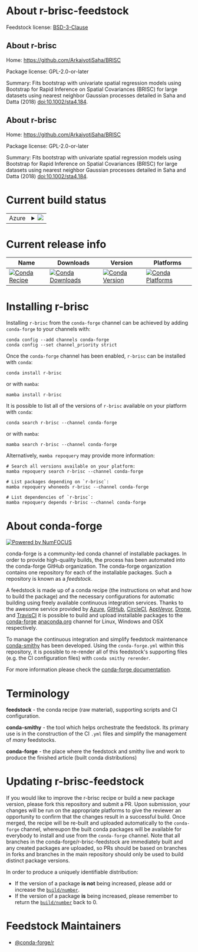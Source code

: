 About r-brisc-feedstock
=======================

Feedstock license: [BSD-3-Clause](https://github.com/conda-forge/r-brisc-feedstock/blob/main/LICENSE.txt)


About r-brisc
-------------

Home: https://github.com/ArkajyotiSaha/BRISC

Package license: GPL-2.0-or-later

Summary: Fits bootstrap with univariate spatial regression models using Bootstrap for Rapid Inference on Spatial Covariances (BRISC) for large datasets using nearest neighbor Gaussian processes detailed in Saha and Datta (2018) <doi:10.1002/sta4.184>.

About r-brisc
-------------

Home: https://github.com/ArkajyotiSaha/BRISC

Package license: GPL-2.0-or-later

Summary: Fits bootstrap with univariate spatial regression models using Bootstrap for Rapid Inference on Spatial Covariances (BRISC) for large datasets using nearest neighbor Gaussian processes detailed in Saha and Datta (2018) <doi:10.1002/sta4.184>.

Current build status
====================


<table>
    
  <tr>
    <td>Azure</td>
    <td>
      <details>
        <summary>
          <a href="https://dev.azure.com/conda-forge/feedstock-builds/_build/latest?definitionId=17850&branchName=main">
            <img src="https://dev.azure.com/conda-forge/feedstock-builds/_apis/build/status/r-brisc-feedstock?branchName=main">
          </a>
        </summary>
        <table>
          <thead><tr><th>Variant</th><th>Status</th></tr></thead>
          <tbody><tr>
              <td>linux_64_r_base4.3</td>
              <td>
                <a href="https://dev.azure.com/conda-forge/feedstock-builds/_build/latest?definitionId=17850&branchName=main">
                  <img src="https://dev.azure.com/conda-forge/feedstock-builds/_apis/build/status/r-brisc-feedstock?branchName=main&jobName=linux&configuration=linux%20linux_64_r_base4.3" alt="variant">
                </a>
              </td>
            </tr><tr>
              <td>linux_64_r_base4.4</td>
              <td>
                <a href="https://dev.azure.com/conda-forge/feedstock-builds/_build/latest?definitionId=17850&branchName=main">
                  <img src="https://dev.azure.com/conda-forge/feedstock-builds/_apis/build/status/r-brisc-feedstock?branchName=main&jobName=linux&configuration=linux%20linux_64_r_base4.4" alt="variant">
                </a>
              </td>
            </tr><tr>
              <td>osx_64_r_base4.3</td>
              <td>
                <a href="https://dev.azure.com/conda-forge/feedstock-builds/_build/latest?definitionId=17850&branchName=main">
                  <img src="https://dev.azure.com/conda-forge/feedstock-builds/_apis/build/status/r-brisc-feedstock?branchName=main&jobName=osx&configuration=osx%20osx_64_r_base4.3" alt="variant">
                </a>
              </td>
            </tr><tr>
              <td>osx_64_r_base4.4</td>
              <td>
                <a href="https://dev.azure.com/conda-forge/feedstock-builds/_build/latest?definitionId=17850&branchName=main">
                  <img src="https://dev.azure.com/conda-forge/feedstock-builds/_apis/build/status/r-brisc-feedstock?branchName=main&jobName=osx&configuration=osx%20osx_64_r_base4.4" alt="variant">
                </a>
              </td>
            </tr><tr>
              <td>win_64_r_base4.3</td>
              <td>
                <a href="https://dev.azure.com/conda-forge/feedstock-builds/_build/latest?definitionId=17850&branchName=main">
                  <img src="https://dev.azure.com/conda-forge/feedstock-builds/_apis/build/status/r-brisc-feedstock?branchName=main&jobName=win&configuration=win%20win_64_r_base4.3" alt="variant">
                </a>
              </td>
            </tr><tr>
              <td>win_64_r_base4.4</td>
              <td>
                <a href="https://dev.azure.com/conda-forge/feedstock-builds/_build/latest?definitionId=17850&branchName=main">
                  <img src="https://dev.azure.com/conda-forge/feedstock-builds/_apis/build/status/r-brisc-feedstock?branchName=main&jobName=win&configuration=win%20win_64_r_base4.4" alt="variant">
                </a>
              </td>
            </tr>
          </tbody>
        </table>
      </details>
    </td>
  </tr>
</table>

Current release info
====================

| Name | Downloads | Version | Platforms |
| --- | --- | --- | --- |
| [![Conda Recipe](https://img.shields.io/badge/recipe-r--brisc-green.svg)](https://anaconda.org/conda-forge/r-brisc) | [![Conda Downloads](https://img.shields.io/conda/dn/conda-forge/r-brisc.svg)](https://anaconda.org/conda-forge/r-brisc) | [![Conda Version](https://img.shields.io/conda/vn/conda-forge/r-brisc.svg)](https://anaconda.org/conda-forge/r-brisc) | [![Conda Platforms](https://img.shields.io/conda/pn/conda-forge/r-brisc.svg)](https://anaconda.org/conda-forge/r-brisc) |

Installing r-brisc
==================

Installing `r-brisc` from the `conda-forge` channel can be achieved by adding `conda-forge` to your channels with:

```
conda config --add channels conda-forge
conda config --set channel_priority strict
```

Once the `conda-forge` channel has been enabled, `r-brisc` can be installed with `conda`:

```
conda install r-brisc
```

or with `mamba`:

```
mamba install r-brisc
```

It is possible to list all of the versions of `r-brisc` available on your platform with `conda`:

```
conda search r-brisc --channel conda-forge
```

or with `mamba`:

```
mamba search r-brisc --channel conda-forge
```

Alternatively, `mamba repoquery` may provide more information:

```
# Search all versions available on your platform:
mamba repoquery search r-brisc --channel conda-forge

# List packages depending on `r-brisc`:
mamba repoquery whoneeds r-brisc --channel conda-forge

# List dependencies of `r-brisc`:
mamba repoquery depends r-brisc --channel conda-forge
```


About conda-forge
=================

[![Powered by
NumFOCUS](https://img.shields.io/badge/powered%20by-NumFOCUS-orange.svg?style=flat&colorA=E1523D&colorB=007D8A)](https://numfocus.org)

conda-forge is a community-led conda channel of installable packages.
In order to provide high-quality builds, the process has been automated into the
conda-forge GitHub organization. The conda-forge organization contains one repository
for each of the installable packages. Such a repository is known as a *feedstock*.

A feedstock is made up of a conda recipe (the instructions on what and how to build
the package) and the necessary configurations for automatic building using freely
available continuous integration services. Thanks to the awesome service provided by
[Azure](https://azure.microsoft.com/en-us/services/devops/), [GitHub](https://github.com/),
[CircleCI](https://circleci.com/), [AppVeyor](https://www.appveyor.com/),
[Drone](https://cloud.drone.io/welcome), and [TravisCI](https://travis-ci.com/)
it is possible to build and upload installable packages to the
[conda-forge](https://anaconda.org/conda-forge) [anaconda.org](https://anaconda.org/)
channel for Linux, Windows and OSX respectively.

To manage the continuous integration and simplify feedstock maintenance
[conda-smithy](https://github.com/conda-forge/conda-smithy) has been developed.
Using the ``conda-forge.yml`` within this repository, it is possible to re-render all of
this feedstock's supporting files (e.g. the CI configuration files) with ``conda smithy rerender``.

For more information please check the [conda-forge documentation](https://conda-forge.org/docs/).

Terminology
===========

**feedstock** - the conda recipe (raw material), supporting scripts and CI configuration.

**conda-smithy** - the tool which helps orchestrate the feedstock.
                   Its primary use is in the construction of the CI ``.yml`` files
                   and simplify the management of *many* feedstocks.

**conda-forge** - the place where the feedstock and smithy live and work to
                  produce the finished article (built conda distributions)


Updating r-brisc-feedstock
==========================

If you would like to improve the r-brisc recipe or build a new
package version, please fork this repository and submit a PR. Upon submission,
your changes will be run on the appropriate platforms to give the reviewer an
opportunity to confirm that the changes result in a successful build. Once
merged, the recipe will be re-built and uploaded automatically to the
`conda-forge` channel, whereupon the built conda packages will be available for
everybody to install and use from the `conda-forge` channel.
Note that all branches in the conda-forge/r-brisc-feedstock are
immediately built and any created packages are uploaded, so PRs should be based
on branches in forks and branches in the main repository should only be used to
build distinct package versions.

In order to produce a uniquely identifiable distribution:
 * If the version of a package **is not** being increased, please add or increase
   the [``build/number``](https://docs.conda.io/projects/conda-build/en/latest/resources/define-metadata.html#build-number-and-string).
 * If the version of a package **is** being increased, please remember to return
   the [``build/number``](https://docs.conda.io/projects/conda-build/en/latest/resources/define-metadata.html#build-number-and-string)
   back to 0.

Feedstock Maintainers
=====================

* [@conda-forge/r](https://github.com/orgs/conda-forge/teams/r/)

